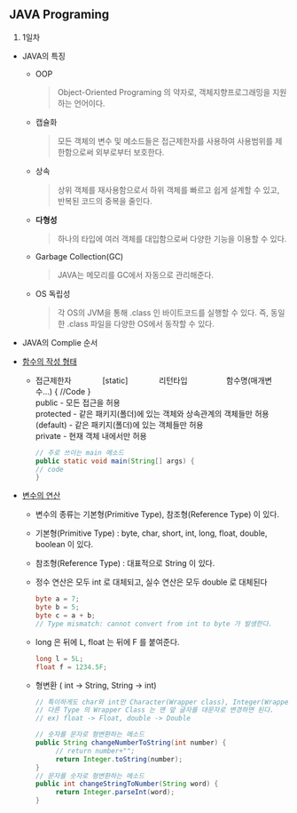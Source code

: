 JAVA Programing
----------------------------------------------------
1. 1일차

  - JAVA의 특징

      - OOP

        > Object-Oriented Programing 의 약자로, 객체지향프로그래밍을 지원하는 언어이다.

      - 캡슐화

        > 모든 객체의 변수 및 메소드들은 접근제한자를 사용하여 사용범위를 제한함으로써 외부로부터 보호한다.

      - 상속

        > 상위 객체를 재사용함으로서 하위 객체를 빠르고 쉽게 설계할 수 있고, 반복된 코드의 중복을 줄인다.

      - __다형성__

        > 하나의 타입에 여러 객체를 대입함으로써 다양한 기능을 이용할 수 있다.

      - Garbage Collection(GC)

        > JAVA는 메모리를 GC에서 자동으로 관리해준다.

      - OS 독립성

        > 각 OS의 JVM을 통해 .class 인 바이트코드를 실행할 수 있다. 즉, 동일한 .class 파일을 다양한 OS에서 동작할 수
        있다.

  - JAVA의 Complie 순서

  - [함수의 작성 형태](https://github.com/Hooooong/DAY1_HelloJava/blob/master/src/HelloMain.java)

      - 접근제한자　　　　[static]　　　　리턴타입　　　　　함수명(매개변수...) { //Code }<br>
        public - 모든 접근을 허용<br>
        protected - 같은 패키지(폴더)에 있는 객체와 상속관계의 객체들만 허용<br>
        (default) - 같은 패키지(폴더)에 있는 객체들만 허용<br>
        private - 현재 객체 내에서만 허용<br>

        ```java
        // 주로 쓰이는 main 메소드
        public static void main(String[] args) {
        // code
        }
        ```

  - [변수의 연산](https://github.com/Hooooong/DAY1_HelloJava/blob/master/src/Sub.java)
      - 변수의 종류는 기본형(Primitive Type), 참조형(Reference Type) 이 있다.
      - 기본형(Primitive Type) : byte, char, short, int, long, float, double, boolean 이 있다.
      - 참조형(Reference Type) : 대표적으로 String 이 있다.

      - 정수 연산은 모두 int 로 대체되고, 실수 연산은 모두 double 로 대체된다
        ```java
        byte a = 7;
        byte b = 5;
        byte c = a + b;
        // Type mismatch: cannot convert from int to byte 가 발생한다.
        ```

      - long 은 뒤에 L, float 는 뒤에 F 를 붙여준다.
        ```java
        long l = 5L;
        float f = 1234.5F;
        ```

      - 형변환 ( int -> String, String -> int)
        ```java
        // 특이하게도 char와 int만 Character(Wrapper class), Integer(Wrapper class)의 이름을 쓰고
        // 다른 Type 의 Wrapper Class 는 맨 앞 글자를 대문자로 변경하면 된다.
        // ex) float -> Float, double -> Double

        // 숫자를 문자로 형변환하는 메소드
        public String changeNumberToString(int number) {
        	 // return number+"";
        	 return Integer.toString(number);
        }
        // 문자를 숫자로 형변환하는 메소드
        public int changeStringToNumber(String word) {
        	 return Integer.parseInt(word);
        }
        ```
